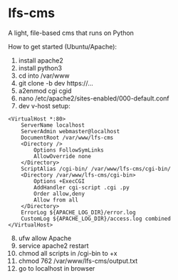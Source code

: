 # lfs-cms
A light, file-based cms that runs on Python

How to get started (Ubuntu/Apache):
1. install apache2
2. install python3
3. cd into /var/www
4. git clone -b dev https://...
5. a2enmod cgi cgid
6. nano /etc/apache2/sites-enabled/000-default.conf
7. dev v-host setup:
```
<VirtualHost *:80>
    ServerName localhost
    ServerAdmin webmaster@localhost
    DocumentRoot /var/www/lfs-cms
    <Directory />
        Options FollowSymLinks
        AllowOverride none
    </Directory>
    ScriptAlias /cgi-bin/ /var/www/lfs-cms/cgi-bin/
    <Directory /var/www/lfs-cms/cgi-bin>
        Options +ExecCGI
        AddHandler cgi-script .cgi .py
        Order allow,deny
        Allow from all
    </Directory>
    ErrorLog ${APACHE_LOG_DIR}/error.log
    CustomLog ${APACHE_LOG_DIR}/access.log combined
</VirtualHost>
```
8. ufw allow Apache
9. service apache2 restart
10. chmod all scripts in /cgi-bin to +x
11. chmod 762 /var/www/lfs-cms/output.txt
12. go to localhost in browser
